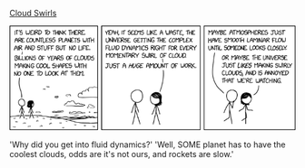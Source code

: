 [Cloud Swirls](https://xkcd.com/2664)

![Cloud Swirls](./random_comic.png)

'Why did you get into fluid dynamics?' 'Well, SOME planet has to have the coolest clouds, odds are it's not ours, and rockets are slow.'

